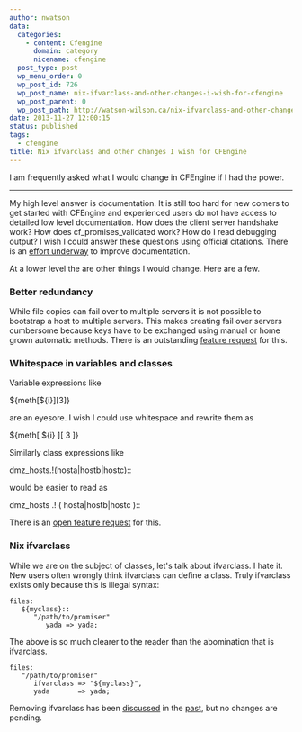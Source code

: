 ```yaml
---
author: nwatson
data:
  categories:
    - content: Cfengine
      domain: category
      nicename: cfengine
  post_type: post
  wp_menu_order: 0
  wp_post_id: 726
  wp_post_name: nix-ifvarclass-and-other-changes-i-wish-for-cfengine
  wp_post_parent: 0
  wp_post_path: http://watson-wilson.ca/nix-ifvarclass-and-other-changes-i-wish-for-cfengine/
date: 2013-11-27 12:00:15
status: published
tags:
  - cfengine
title: Nix ifvarclass and other changes I wish for CFEngine
---
```


I am frequently asked what I would change in CFEngine if I had the
power.

---

My high level answer is documentation. It is still too hard
for new comers to get started with CFEngine and experienced users do
not have access to detailed low level documentation. How does the
client server handshake work? How does cf_promises_validated work? How
do I read debugging output? I wish I could answer these questions using
official citations. There is an [effort underway](https://groups.google.com/forum/?fromgroups#!searchin/help-cfengine/documentation/help-cfengine/Tyvg3-7k-Lw/JTmMcaI_riQJ)
to improve documentation.

At a lower level the are other things I would change. Here are a few.

### Better redundancy ###

While file copies can fail over to multiple servers it is not possible
to bootstrap a host to multiple servers. This makes creating fail over
servers cumbersome because keys have to be exchanged using manual or
home grown automatic methods. There is an outstanding [ feature request](https://cfengine.com/dev/issues/3570)
for this.

### Whitespace in variables and classes ###

Variable expressions like

   ${meth[${i}][3]}
   
are an eyesore. I wish I
could use whitespace and rewrite them as

   ${meth[ ${i} ][ 3 ]}

Similarly class expressions like

   dmz_hosts.!(hosta|hostb|hostc)::

would be easier to read as

   dmz_hosts .! ( hosta|hostb|hostc )::

There is an [ open feature request](https://cfengine.com/dev/issues/1771) for this.

### Nix ifvarclass ###

While we are on the subject of classes, let's talk about ifvarclass. I
hate it. New users often wrongly think ifvarclass can define a class.
Truly ifvarclass exists only because this is illegal syntax:

    files:
       ${myclass}::
          "/path/to/promiser"
             yada => yada;

The above is so much clearer to the reader than the abomination that is
ifvarclass.

    files:
       "/path/to/promiser"
          ifvarclass => "${myclass}",
          yada       => yada;

Removing ifvarclass has been [ discussed](https://cfengine.com/bugtracker/view.php?id=894)
in the [past](https://groups.google.com/forum/?fromgroups#!searchin/help-cfengine/classes$20iteration$20ifvarclass$20watson/help-cfengine/jztMvL_V1g8/1hRDUSV2XSwJ),
but no changes are pending.
